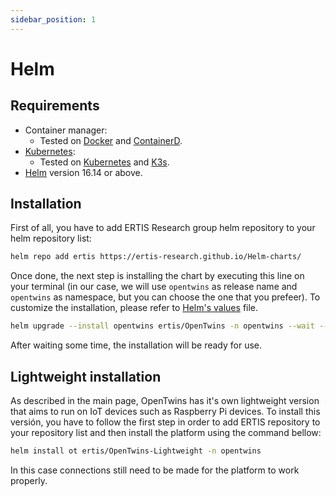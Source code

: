 ```yaml
---
sidebar_position: 1
---
```


# Helm

## Requirements

- Container manager:
  - Tested on [Docker](https://www.docker.com/) and [ContainerD](https://containerd.io/).
- [Kubernetes](https://kubernetes.io/releases/download/):
  - Tested on [Kubernetes](https://kubernetes.io/releases/download/) and [K3s](https://k3s.io/).
- [Helm](https://helm.sh/docs/intro/install/) version 16.14 or above.


## Installation
First of all, you have to add ERTIS Research group helm repository to your helm repository list:

```bash
helm repo add ertis https://ertis-research.github.io/Helm-charts/
```

Once done, the next step is installing the chart by executing this line on your terminal (in our case, we will use `opentwins` as release name and `opentwins` as namespace, but you can choose the one that you prefeer). To customize the installation, please refer to [Helm's values](https://github.com/ertis-research/Helm-charts/blob/main/OpenTwins/values.yaml) file.

```bash
helm upgrade --install opentwins ertis/OpenTwins -n opentwins --wait --dependency-update
```

After waiting some time, the installation will be ready for use.


## Lightweight installation
As described in the main page, OpenTwins has it's own lightweight version that aims to run on IoT devices such as Raspberry Pi devices.
To install this versión, you have to follow the first step in order to add ERTIS repository to your repository list and then install the platform using the command bellow:
```bash
helm install ot ertis/OpenTwins-Lightweight -n opentwins
``` 
In this case connections still need to be made for the platform to work properly.
